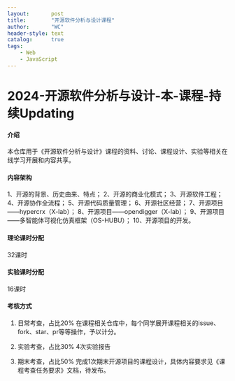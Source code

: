 ```yaml
---
layout:       post
title:        "开源软件分析与设计课程"
author:       "WC"
header-style: text
catalog:      true
tags:
    - Web
    - JavaScript
---
```


# 2024-开源软件分析与设计-本-课程-持续Updating
#### 介绍
本仓库用于《开源软件分析与设计》课程的资料、讨论、课程设计、实验等相关在线学习开展和内容共享。

#### 内容架构
1、开源的背景、历史由来、特点；
2、开源的商业化模式；
3、开源软件工程；
4、开源协作全流程；
5、开源代码质量管理；
6、开源社区经营；
7、开源项目——hypercrx（X-lab）；
8、开源项目——opendigger（X-lab）；
9、开源项目——多智能体可视化仿真框架（OS-HUBU）；
10、开源项目的开发。

#### 理论课时分配
32课时

#### 实验课时分配
16课时

#### 考核方式
1. 日常考查，占比20%
   在课程相关仓库中，每个同学展开课程相关的issue、fork、star、pr等等操作，予以计分。

2. 实验考查，占比30%
   4次实验报告

3. 期末考查，占比50%
完成1次期末开源项目的课程设计，具体内容要求见《课程考查任务要求》文档，待发布。
